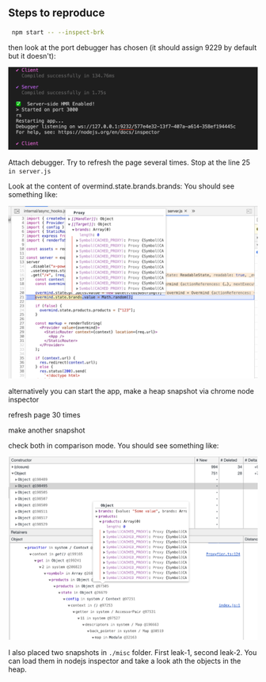 ## Steps to reproduce

```bash
 npm start -- --inspect-brk
```

then look at the port debugger has chosen (it should assign 9229 by default but it doesn't):

![port](misc/3.png)

Attach debugger. Try to refresh the page several times. Stop at the line 25 `in server.js`

Look at the content of overmind.state.brands.brands:
You should see something like:

![debugger](misc/2.png)

alternatively you can start the app, make a heap snapshot via chrome node inspector

refresh page 30 times

make another snapshot

check both in comparison mode. You should see something like:

![heap](misc/1.png)


I also placed two snapshots in `./misc` folder. First leak-1, second leak-2. You can load them in nodejs inspector and take a look ath the objects in the heap.
